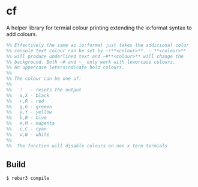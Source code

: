 cf
=====

A helper library for termial colour printing extending the io:format
syntax to add colours.

```erlang
%% Effectively the same as io:format just takes the additional color
%% console text colour can be set by ~!**<colour>**. ~_**<colour>**
%% will produce underlined text and ~#**<colour>** will change the
%% background. Both ~# and ~_ only work with lowercase colours.
%% An uppercase letersindicate bold colours.
%%
%% The colour can be one of:
%%
%%   !   - resets the output
%%   x,X - black
%%   r,R - red
%%   g,G - greeen
%%   y,Y - yellow
%%   b,B - blue
%%   m,M - magenta
%%   c,C - cyan
%%   w,W - white
%%
%%  The function will disable colours on non x term termials
```

Build
-----

    $ rebar3 compile
